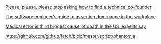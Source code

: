 <a href="http://humbledmba.com/please-please-please-stop-asking-how-to-find" target="_blank">Please, please, please stop asking how to find a technical co-founder.</a>

<a href="https://hackernoon.com/the-software-engineer-s-guide-to-asserting-office-dominance-ddea7b598df7#.alvcwod2c" target="_blank">The software engineer’s guide to asserting dominance in the workplace</a>

<a href="http://www.theguardian.com/society/2016/may/03/cause-of-death-united-states-medical-error" target="_blank">Medical error is third biggest cause of death in the US, experts say</a>

<a href="https://github.com/github/fetch/blob/master/script/phantomjs" target="_blank">https://github.com/github/fetch/blob/master/script/phantomjs</a>